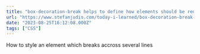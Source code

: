 ```yaml
---
title: "box-decoration-break helps to define how elements should be rendered across lines"
url: "https://www.stefanjudis.com/today-i-learned/box-decoration-break-helps-to-define-how-elements-should-be-rendered-across/"
date: "2023-08-25T16:12:08.000Z"
tags: ["CSS"]
---
```


How to style an element which breaks accross several lines
